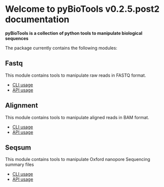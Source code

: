 # Welcome to pyBioTools v0.2.5.post2 documentation

**pyBioTools is a collection of python tools to manipulate biological sequences**

The package currently contains the following modules:

## Fastq

This module contains tools to manipulate raw reads in FASTQ format.

* [CLI usage](usage/Fastq/CLI)
* [API usage](usage/Fastq/API)

## Alignment

This module contains tools to manipulate aligned reads in BAM format.

* [CLI usage](usage/Alignment/CLI)
* [API usage](usage/Alignment/API)

## Seqsum

This module contains tools to manipulate Oxford nanopore Sequencing summary files

* [CLI usage](usage/Seqsum/CLI)
* [API usage](usage/Seqsum/API)
